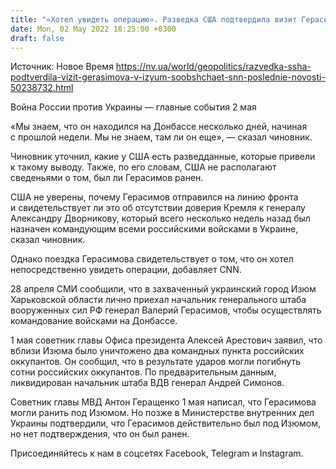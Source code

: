 ```yaml
---
title: "«Хотел увидеть операцию». Разведка США подтвердила визит Герасимова в Изюм — СNN"
date: Mon, 02 May 2022 18:25:00 +0300
draft: false
---
```

Источник: Новое Время https://nv.ua/world/geopolitics/razvedka-ssha-podtverdila-vizit-gerasimova-v-izyum-soobshchaet-snn-poslednie-novosti-50238732.html


Война России против Украины — главные события 2 мая

«Мы знаем, что он находился на Донбассе несколько дней, начиная с прошлой недели. Мы не знаем, там ли он еще», — сказал чиновник.

Чиновник уточнил, какие у США есть разведданные, которые привели к такому выводу. Также, по его словам, США не располагают сведеньями о том, был ли Герасимов ранен. 

США не уверены, почему Герасимов отправился на линию фронта и свидетельствует ли это об отсутствии доверия Кремля к генералу Александру Дворникову, который всего несколько недель назад был назначен командующим всеми российскими войсками в Украине, сказал чиновник. 

Однако поездка Герасимова свидетельствует о том, что он хотел непосредственно увидеть операции, добавляет CNN.

28 апреля СМИ сообщили, что в захваченный украинский город Изюм Харьковской области лично приехал начальник генерального штаба вооруженных сил РФ генерал Валерий Герасимов, чтобы осуществлять командование войсками на Донбассе. 

1 мая советник главы Офиса президента Алексей Арестович заявил, что вблизи Изюма было уничтожено два командных пункта российских оккупантов. Он сообщил, что в результате ударов могли погибнуть сотни российских оккупантов. По предварительным данным, ликвидирован начальник штаба ВДВ генерал Андрей Симонов.

Советник главы МВД Антон Геращенко 1 мая написал, что Герасимова могли ранить под Изюмом. Но позже в Министерстве внутренних дел Украины подтвердили, что Герасимов действительно был под Изюмом, но нет подтверждения, что он был ранен.

Присоединяйтесь к нам в соцсетях Facebook, Telegram и Instagram.
